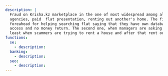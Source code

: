```yaml
---
description: | 
  Fraud on Krisha.kz marketplace in the one of most widespread among all. Common types of scams: fake real estate 
  agencies, paid  flat presentation, renting out another's home. The first one happens when some agency asks money 
  foreahead for helping searching flat saying that they have own database. In result, they send links that are in public
  access and no money return. The second one, when managers are asking money to show the apartment. The last but not 
  least when scammers are trying to rent a house and after that rent out by themselves.
functions:
  se:
    - description:
  banking:
    - description: 
  seo:
    - description:
---
```

